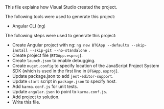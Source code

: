 This file explains how Visual Studio created the project.

The following tools were used to generate this project:
- Angular CLI (ng)

The following steps were used to generate this project:
- Create Angular project with ng: `ng new BTGApp --defaults --skip-install --skip-git --no-standalone `.
- Create project file (`BTGApp.esproj`).
- Create `launch.json` to enable debugging.
- Create `nuget.config` to specify location of the JavaScript Project System SDK (which is used in the first line in `BTGApp.esproj`).
- Update package.json to add `jest-editor-support`.
- Update `start` script in `package.json` to specify host.
- Add `karma.conf.js` for unit tests.
- Update `angular.json` to point to `karma.conf.js`.
- Add project to solution.
- Write this file.
